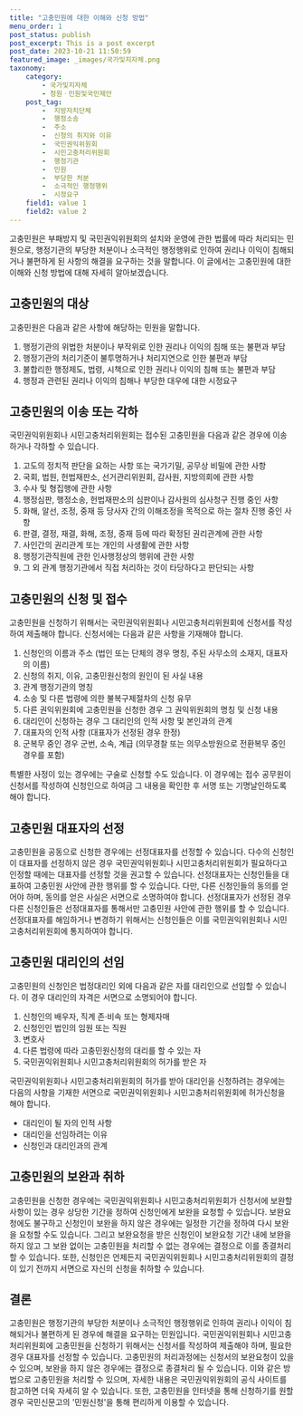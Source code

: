 ```yaml
---
title: "고충민원에 대한 이해와 신청 방법"
menu_order: 1
post_status: publish
post_excerpt: This is a post excerpt
post_date: 2023-10-21 11:50:59
featured_image: _images/국가및지자체.png
taxonomy:
    category:
        - 국가및지자체
        - 청원ㆍ민원및국민제안
    post_tag:
        -  지방자치단체
        -  행정소송
        -  주소
        -  신청의 취지와 이유
        -  국민권익위원회
        -  시민고충처리위원회
        -  행정기관
        -  민원
        -  부당한 처분
        -  소극적인 행정행위
        -  시정요구
    field1: value 1
    field2: value 2
---
```



고충민원은 부패방지 및 국민권익위원회의 설치와 운영에 관한 법률에 따라 처리되는 민원으로, 행정기관의 부당한 처분이나 소극적인 행정행위로 인하여 권리나 이익이 침해되거나 불편하게 된 사항의 해결을 요구하는 것을 말합니다. 이 글에서는 고충민원에 대한 이해와 신청 방법에 대해 자세히 알아보겠습니다.

## 고충민원의 대상

고충민원은 다음과 같은 사항에 해당하는 민원을 말합니다.

1. 행정기관의 위법한 처분이나 부작위로 인한 권리나 이익의 침해 또는 불편과 부담
2. 행정기관의 처리기준이 불투명하거나 처리지연으로 인한 불편과 부담
3. 불합리한 행정제도, 법령, 시책으로 인한 권리나 이익의 침해 또는 불편과 부담
4. 행정과 관련된 권리나 이익의 침해나 부당한 대우에 대한 시정요구

## 고충민원의 이송 또는 각하

국민권익위원회나 시민고충처리위원회는 접수된 고충민원을 다음과 같은 경우에 이송하거나 각하할 수 있습니다.

1. 고도의 정치적 판단을 요하는 사항 또는 국가기밀, 공무상 비밀에 관한 사항
2. 국회, 법원, 헌법재판소, 선거관리위원회, 감사원, 지방의회에 관한 사항
3. 수사 및 형집행에 관한 사항
4. 행정심판, 행정소송, 헌법재판소의 심판이나 감사원의 심사청구 진행 중인 사항
5. 화해, 알선, 조정, 중재 등 당사자 간의 이해조정을 목적으로 하는 절차 진행 중인 사항
6. 판결, 결정, 재결, 화해, 조정, 중재 등에 따라 확정된 권리관계에 관한 사항
7. 사인간의 권리관계 또는 개인의 사생활에 관한 사항
8. 행정기관직원에 관한 인사행정상의 행위에 관한 사항
9. 그 외 관계 행정기관에서 직접 처리하는 것이 타당하다고 판단되는 사항

## 고충민원의 신청 및 접수

고충민원을 신청하기 위해서는 국민권익위원회나 시민고충처리위원회에 신청서를 작성하여 제출해야 합니다. 신청서에는 다음과 같은 사항을 기재해야 합니다.

1. 신청인의 이름과 주소 (법인 또는 단체의 경우 명칭, 주된 사무소의 소재지, 대표자의 이름)
2. 신청의 취지, 이유, 고충민원신청의 원인이 된 사실 내용
3. 관계 행정기관의 명칭
4. 소송 및 다른 법령에 의한 불복구제절차의 신청 유무
5. 다른 권익위원회에 고충민원을 신청한 경우 그 권익위원회의 명칭 및 신청 내용
6. 대리인이 신청하는 경우 그 대리인의 인적 사항 및 본인과의 관계
7. 대표자의 인적 사항 (대표자가 선정된 경우 한정)
8. 군복무 중인 경우 군번, 소속, 계급 (의무경찰 또는 의무소방원으로 전환복무 중인 경우를 포함)

특별한 사정이 있는 경우에는 구술로 신청할 수도 있습니다. 이 경우에는 접수 공무원이 신청서를 작성하여 신청인으로 하여금 그 내용을 확인한 후 서명 또는 기명날인하도록 해야 합니다.

## 고충민원 대표자의 선정

고충민원을 공동으로 신청한 경우에는 선정대표자를 선정할 수 있습니다. 다수의 신청인이 대표자를 선정하지 않은 경우 국민권익위원회나 시민고충처리위원회가 필요하다고 인정할 때에는 대표자를 선정할 것을 권고할 수 있습니다. 선정대표자는 신청인들을 대표하여 고충민원 사안에 관한 행위를 할 수 있습니다. 다만, 다른 신청인들의 동의를 얻어야 하며, 동의를 얻은 사실은 서면으로 소명하여야 합니다. 선정대표자가 선정된 경우 다른 신청인들은 선정대표자를 통해서만 고충민원 사안에 관한 행위를 할 수 있습니다. 선정대표자를 해임하거나 변경하기 위해서는 신청인들은 이를 국민권익위원회나 시민고충처리위원회에 통지하여야 합니다.

## 고충민원 대리인의 선임

고충민원의 신청인은 법정대리인 외에 다음과 같은 자를 대리인으로 선임할 수 있습니다. 이 경우 대리인의 자격은 서면으로 소명되어야 합니다.

1. 신청인의 배우자, 직계 존·비속 또는 형제자매
2. 신청인인 법인의 임원 또는 직원
3. 변호사
4. 다른 법령에 따라 고충민원신청의 대리를 할 수 있는 자
5. 국민권익위원회나 시민고충처리위원회의 허가를 받은 자

국민권익위원회나 시민고충처리위원회의 허가를 받아 대리인을 신청하려는 경우에는 다음의 사항을 기재한 서면으로 국민권익위원회나 시민고충처리위원회에 허가신청을 해야 합니다.

- 대리인이 될 자의 인적 사항
- 대리인을 선임하려는 이유
- 신청인과 대리인과의 관계

## 고충민원의 보완과 취하

고충민원을 신청한 경우에는 국민권익위원회나 시민고충처리위원회가 신청서에 보완할 사항이 있는 경우 상당한 기간을 정하여 신청인에게 보완을 요청할 수 있습니다. 보완요청에도 불구하고 신청인이 보완을 하지 않은 경우에는 일정한 기간을 정하여 다시 보완을 요청할 수도 있습니다. 그리고 보완요청을 받은 신청인이 보완요청 기간 내에 보완을 하지 않고 그 보완 없이는 고충민원을 처리할 수 없는 경우에는 결정으로 이를 종결처리 할 수 있습니다. 또한, 신청인은 언제든지 국민권익위원회나 시민고충처리위원회의 결정이 있기 전까지 서면으로 자신의 신청을 취하할 수 있습니다.

## 결론

고충민원은 행정기관의 부당한 처분이나 소극적인 행정행위로 인하여 권리나 이익이 침해되거나 불편하게 된 경우에 해결을 요구하는 민원입니다. 국민권익위원회나 시민고충처리위원회에 고충민원을 신청하기 위해서는 신청서를 작성하여 제출해야 하며, 필요한 경우 대표자를 선정할 수 있습니다. 고충민원의 처리과정에는 신청서의 보완요청이 있을 수 있으며, 보완을 하지 않은 경우에는 결정으로 종결처리 될 수 있습니다. 이와 같은 방법으로 고충민원을 처리할 수 있으며, 자세한 내용은 국민권익위원회의 공식 사이트를 참고하면 더욱 자세히 알 수 있습니다. 또한, 고충민원을 인터넷을 통해 신청하기를 원할 경우 국민신문고의 '민원신청'을 통해 편리하게 이용할 수 있습니다.
